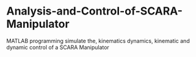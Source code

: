 # Analysis-and-Control-of-SCARA-Manipulator
MATLAB programming simulate the, kinematics dynamics, kinematic and dynamic control of a SCARA Manipulator
